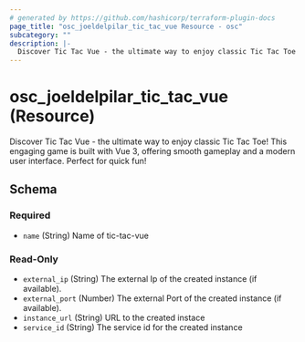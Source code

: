 ```yaml
---
# generated by https://github.com/hashicorp/terraform-plugin-docs
page_title: "osc_joeldelpilar_tic_tac_vue Resource - osc"
subcategory: ""
description: |-
  Discover Tic Tac Vue - the ultimate way to enjoy classic Tic Tac Toe! This engaging game is built with Vue 3, offering smooth gameplay and a modern user interface. Perfect for quick fun!
---
```


# osc_joeldelpilar_tic_tac_vue (Resource)

Discover Tic Tac Vue - the ultimate way to enjoy classic Tic Tac Toe! This engaging game is built with Vue 3, offering smooth gameplay and a modern user interface. Perfect for quick fun!



<!-- schema generated by tfplugindocs -->
## Schema

### Required

- `name` (String) Name of tic-tac-vue

### Read-Only

- `external_ip` (String) The external Ip of the created instance (if available).
- `external_port` (Number) The external Port of the created instance (if available).
- `instance_url` (String) URL to the created instace
- `service_id` (String) The service id for the created instance
